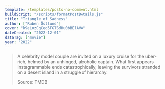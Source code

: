 ```yaml
---
template: /templates/posts-no-comment.html
buildScript: "/scripts/formatPostDetails.js"
title: "Triangle of Sadness"
author: ["Ruben Östlund"]
cover: "k9eLozCgCed5FGTSdHu0bBElAV8"
dateCreated: "2022-12-01"
dataTag: ["movie"]
year: "2022"
---
```


> A celebrity model couple are invited on a luxury cruise for the uber-rich, helmed by an unhinged, alcoholic captain. What first appears Instagrammable ends catastrophically, leaving the survivors stranded on a desert island in a struggle of hierarchy.
>
> Source: TMDB
